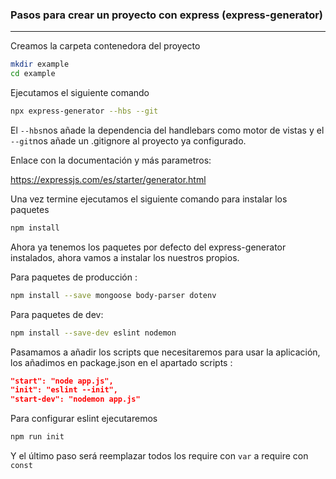 <h3>Pasos para crear un proyecto con express (express-generator)</h3>

----------

Creamos la carpeta contenedora del proyecto

```bash
mkdir example
cd example
```

Ejecutamos el siguiente comando 

```bash
npx express-generator --hbs --git 
```

El `--hbs`nos añade la dependencia del handlebars como motor de vistas y el `--git`nos añade un .gitignore al proyecto ya  configurado.

Enlace con la documentación y más parametros:

https://expressjs.com/es/starter/generator.html

Una vez termine ejecutamos  el siguiente comando para instalar los paquetes

```bash
npm install
```

Ahora ya tenemos los paquetes por defecto del express-generator instalados, ahora vamos a instalar los nuestros propios.

Para paquetes de producción :

```bash
npm install --save mongoose body-parser dotenv
```

Para paquetes de dev:

```bash
npm install --save-dev eslint nodemon
```

Pasamamos a añadir los scripts que necesitaremos para usar la aplicación, los añadimos en package.json en el apartado scripts :

```json
"start": "node app.js",
"init": "eslint --init",
"start-dev": "nodemon app.js"
```

Para configurar eslint ejecutaremos 

```bash
npm run init
```

Y el último paso será reemplazar todos los require con `var` a require con `const`
